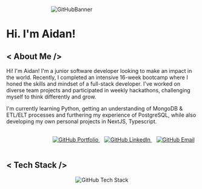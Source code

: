 &nbsp;&nbsp;&nbsp;&nbsp;&nbsp;&nbsp;&nbsp;&nbsp;&nbsp;&nbsp;&nbsp;&nbsp;&nbsp;&nbsp;&nbsp;&nbsp;&nbsp;&nbsp;&nbsp;&nbsp;&nbsp;&nbsp;&nbsp;&nbsp;&nbsp;&nbsp;&nbsp;&nbsp;&nbsp;&nbsp;![GitHubBanner](https://github.com/user-attachments/assets/1a0dacf7-d8a5-4e53-9d7d-e0aecc0a4811)

# Hi. I'm Aidan!

<h2>&lt; About Me /&gt;</h2>
<p>Hi! I'm Aidan! I'm a junior software developer looking to make an impact in the world. Recently, I completed an intensive 16-week bootcamp where I honed the skills and mindset of a full-stack developer. I've worked on diverse team projects and participated in weekly hackathons, challenging myself to think differently and grow.</p>
<p>I'm currently learning Python, getting an understanding of MongoDB & ETL/ELT processes and furthering my experience of PostgreSQL, while also developing my own personal projects in NextJS, Typescript.</p>
<br />
<div style="text-align: center; text-decoration: none;"> &nbsp;&nbsp;&nbsp;&nbsp;&nbsp;&nbsp;&nbsp;&nbsp;&nbsp;&nbsp;&nbsp;&nbsp;&nbsp;&nbsp;&nbsp;&nbsp;&nbsp;&nbsp;&nbsp;&nbsp;&nbsp;&nbsp;&nbsp;&nbsp;&nbsp;&nbsp;&nbsp;&nbsp; <!-- Nothing else was working :( ... --> 
  <a href="https://aidanisbell.com/">
    <img src="https://github.com/user-attachments/assets/ee42a441-9039-45a2-bf6b-b53ac010350f" alt="GitHub Portfolio" />
  </a>&nbsp;&nbsp;
  <a href="https://www.linkedin.com/in/aidan-isbell-54116420a/">
    <img src="https://github.com/user-attachments/assets/099132bc-9117-4cc6-9ba8-bda59322f581" alt="GitHub LinkedIn" />
  </a>&nbsp;&nbsp;
  <a href="mailto:githubcontact@aidanisbell.com">
    <img src="https://github.com/user-attachments/assets/a465ab93-a581-4987-94ed-45e335dc14c5" alt="GitHub Email" />
  </a>
</div>
<br />
<h2>&lt; Tech Stack /&gt;</h2>
  
<div style="text-align: center;">
  <img src="https://github.com/user-attachments/assets/ce07722a-1074-440a-b7e5-f2f9efd0df36" alt="GitHub Tech Stack" />
</div>

<!--
**IOLV/IOLV** is a ✨ _special_ ✨ repository because its `README.md` (this file) appears on your GitHub profile.

Here are some ideas to get you started:

- 🔭 I’m currently working on ...
- 🌱 I’m currently learning ...
- 👯 I’m looking to collaborate on ...
- 🤔 I’m looking for help with ...
- 💬 Ask me about ...

- 📫 How to reach me: ...
- 😄 Pronouns: ...
- ⚡ Fun fact: ...
-->
